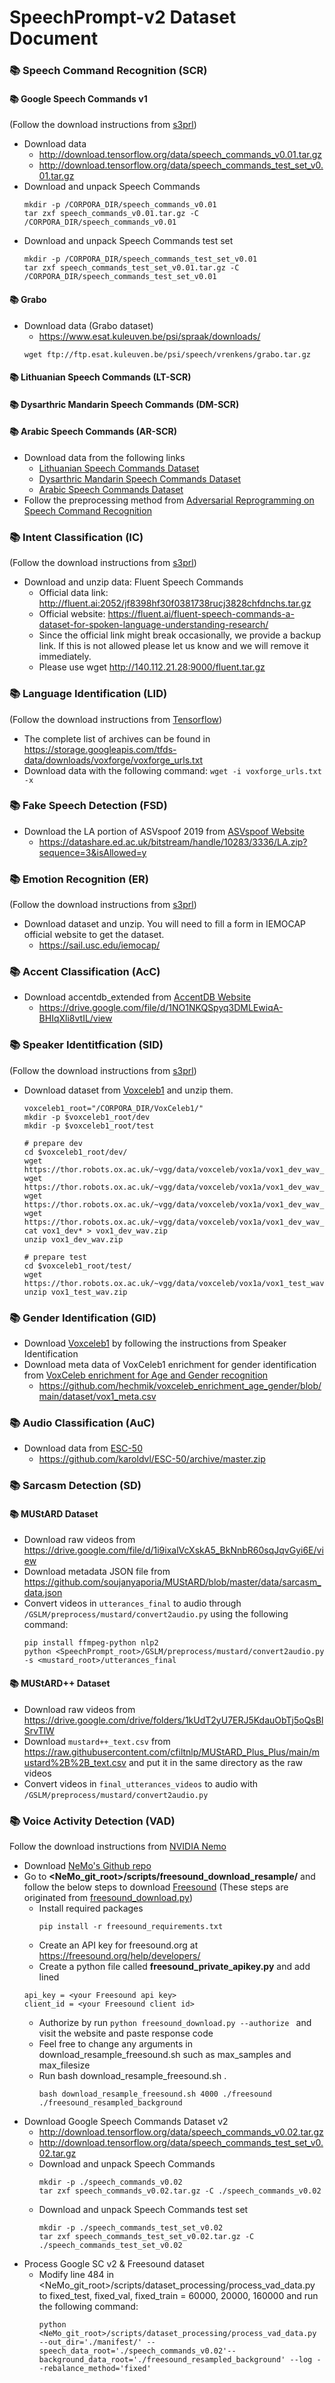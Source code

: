 # SpeechPrompt-v2 Dataset Document

### :books: Speech Command Recognition (SCR)

#### :books: Google Speech Commands v1

(Follow the download instructions from [s3prl](https://github.com/s3prl/s3prl))

- Download data
  - http://download.tensorflow.org/data/speech_commands_v0.01.tar.gz
  - http://download.tensorflow.org/data/speech_commands_test_set_v0.01.tar.gz
- Download and unpack Speech Commands
  ```
  mkdir -p /CORPORA_DIR/speech_commands_v0.01
  tar zxf speech_commands_v0.01.tar.gz -C /CORPORA_DIR/speech_commands_v0.01
  ```
- Download and unpack Speech Commands test set
  ```
  mkdir -p /CORPORA_DIR/speech_commands_test_set_v0.01
  tar zxf speech_commands_test_set_v0.01.tar.gz -C /CORPORA_DIR/speech_commands_test_set_v0.01
  ```

#### :books: Grabo

- Download data (Grabo dataset)
  - https://www.esat.kuleuven.be/psi/spraak/downloads/
  ```
  wget ftp://ftp.esat.kuleuven.be/psi/speech/vrenkens/grabo.tar.gz
  ```

#### :books: Lithuanian Speech Commands (LT-SCR)

#### :books: Dysarthric Mandarin Speech Commands (DM-SCR)

#### :books: Arabic Speech Commands (AR-SCR)

- Download data from the following links
  - [Lithuanian Speech Commands Dataset](https://github.com/kolesov93/lt_speech_commands)
  - [Dysarthric Mandarin Speech Commands Dataset](https://reurl.cc/a5vAG4)
  - [Arabic Speech Commands Dataset](https://github.com/ltkbenamer/AR_Speech_Database.git)
- Follow the preprocessing method from [Adversarial Reprogramming on Speech Command Recognition](https://github.com/dodohow1011/SpeechAdvReprogram)

### :books: Intent Classification (IC)

(Follow the download instructions from [s3prl](https://github.com/s3prl/s3prl))

- Download and unzip data: Fluent Speech Commands
  - Official data link: http://fluent.ai:2052/jf8398hf30f0381738rucj3828chfdnchs.tar.gz
  - Official website: https://fluent.ai/fluent-speech-commands-a-dataset-for-spoken-language-understanding-research/
  - Since the official link might break occasionally, we provide a backup link. If this is not allowed please let us know and we will remove it immediately.
  - Please use wget http://140.112.21.28:9000/fluent.tar.gz

### :books: Language Identification (LID)

(Follow the download instructions from [Tensorflow](https://www.tensorflow.org/datasets/catalog/voxforge))

- The complete list of archives can be found in https://storage.googleapis.com/tfds-data/downloads/voxforge/voxforge_urls.txt
- Download data with the following command:
  `wget -i voxforge_urls.txt -x`

### :books: Fake Speech Detection (FSD)

- Download the LA portion of ASVspoof 2019 from [ASVspoof Website](https://datashare.ed.ac.uk/handle/10283/3336)
  - https://datashare.ed.ac.uk/bitstream/handle/10283/3336/LA.zip?sequence=3&isAllowed=y

### :books: Emotion Recognition (ER)

(Follow the download instructions from [s3prl](https://github.com/s3prl/s3prl))

- Download dataset and unzip. You will need to fill a form in IEMOCAP official website to get the dataset.
  - https://sail.usc.edu/iemocap/

### :books: Accent Classification (AcC)

- Download accentdb_extended from [AccentDB Website](https://accentdb.org/)
  - https://drive.google.com/file/d/1NO1NKQSpyq3DMLEwiqA-BHIqXli8vtIL/view

### :books: Speaker Identitfication (SID)

(Follow the download instructions from [s3prl](https://github.com/s3prl/s3prl))

- Download dataset from [Voxceleb1](https://www.robots.ox.ac.uk/~vgg/data/voxceleb/vox1.html) and unzip them.

  ```
  voxceleb1_root="/CORPORA_DIR/VoxCeleb1/"
  mkdir -p $voxceleb1_root/dev
  mkdir -p $voxceleb1_root/test

  # prepare dev
  cd $voxceleb1_root/dev/
  wget https://thor.robots.ox.ac.uk/~vgg/data/voxceleb/vox1a/vox1_dev_wav_partaa
  wget https://thor.robots.ox.ac.uk/~vgg/data/voxceleb/vox1a/vox1_dev_wav_partab
  wget https://thor.robots.ox.ac.uk/~vgg/data/voxceleb/vox1a/vox1_dev_wav_partac
  wget https://thor.robots.ox.ac.uk/~vgg/data/voxceleb/vox1a/vox1_dev_wav_partad
  cat vox1_dev* > vox1_dev_wav.zip
  unzip vox1_dev_wav.zip

  # prepare test
  cd $voxceleb1_root/test/
  wget https://thor.robots.ox.ac.uk/~vgg/data/voxceleb/vox1a/vox1_test_wav.zip
  unzip vox1_test_wav.zip
  ```

### :books: Gender Identification (GID)

- Download [Voxceleb1](https://www.robots.ox.ac.uk/~vgg/data/voxceleb/vox1.html) by following the instructions from Speaker Identification
- Download meta data of VoxCeleb1 enrichment for gender identification from [VoxCeleb enrichment for Age and Gender recognition](https://github.com/hechmik/voxceleb_enrichment_age_gender)
  - https://github.com/hechmik/voxceleb_enrichment_age_gender/blob/main/dataset/vox1_meta.csv

### :books: Audio Classification (AuC)

- Download data from [ESC-50](https://github.com/karolpiczak/ESC-50)
  - https://github.com/karoldvl/ESC-50/archive/master.zip

### :books: Sarcasm Detection (SD)

#### :books: MUStARD Dataset

- Download raw videos from https://drive.google.com/file/d/1i9ixalVcXskA5_BkNnbR60sqJqvGyi6E/view
- Download metadata JSON file from https://github.com/soujanyaporia/MUStARD/blob/master/data/sarcasm_data.json
- Convert videos in `utterances_final` to audio through `/GSLM/preprocess/mustard/convert2audio.py` using the following command:
  ```bash=
  pip install ffmpeg-python nlp2
  python <SpeechPrompt_root>/GSLM/preprocess/mustard/convert2audio.py -s <mustard_root>/utterances_final
  ```

#### :books: MUStARD++ Dataset

- Download raw videos from https://drive.google.com/drive/folders/1kUdT2yU7ERJ5KdauObTj5oQsBlSrvTlW
- Download `mustard++_text.csv` from https://raw.githubusercontent.com/cfiltnlp/MUStARD_Plus_Plus/main/mustard%2B%2B_text.csv and put it in the same directory as the raw videos
- Convert videos in `final_utterances_videos` to audio with `/GSLM/preprocess/mustard/convert2audio.py`

### :books: Voice Activity Detection (VAD)
Follow the download instructions from [NVIDIA Nemo](https://docs.nvidia.com/deeplearning/nemo/user-guide/docs/en/stable/asr/speech_classification/datasets.html#speech-command-freesound-for-vad)
* Download [NeMo's Github repo](https://github.com/NVIDIA/NeMo)
* Go to **<NeMo_git_root>/scripts/freesound_download_resample/** and follow the below steps to download [Freesound](https://freesound.org/) (These steps are originated from [freesound_download.py](https://github.com/NVIDIA/NeMo/blob/main/scripts/freesound_download_resample/freesound_download.py))
    * Install required packages
		```
		pip install -r freesound_requirements.txt
		```
    * Create an API key for freesound.org at https://freesound.org/help/developers/
    * Create a python file called **freesound_private_apikey.py** and add lined 
	```
	api_key = <your Freesound api key> 
	client_id = <your Freesound client id>
	```
    * Authorize by run ```python freesound_download.py --authorize ``` and visit the website and paste response code
    * Feel free to change any arguments in download_resample_freesound.sh such as max_samples and max_filesize
    * Run bash download_resample_freesound.sh <numbers of files you want> <download data directory> <resampled data directory>. 
        ```
        bash download_resample_freesound.sh 4000 ./freesound ./freesound_resampled_background
        ```
* Download Google Speech Commands Dataset v2 
    * http://download.tensorflow.org/data/speech_commands_v0.02.tar.gz
    * http://download.tensorflow.org/data/speech_commands_test_set_v0.02.tar.gz
    * Download and unpack Speech Commands
        ```
        mkdir -p ./speech_commands_v0.02
        tar zxf speech_commands_v0.02.tar.gz -C ./speech_commands_v0.02
        ```
    * Download and unpack Speech Commands test set
        ```
        mkdir -p ./speech_commands_test_set_v0.02
        tar zxf speech_commands_test_set_v0.02.tar.gz -C ./speech_commands_test_set_v0.02
        ```
* Process Google SC v2 & Freesound dataset
    * Modify line 484 in <NeMo_git_root>/scripts/dataset_processing/process_vad_data.py to fixed_test, fixed_val, fixed_train = 60000, 20000, 160000 and run the following command:
        ```
        python <NeMo_git_root>/scripts/dataset_processing/process_vad_data.py --out_dir='./manifest/' --speech_data_root='./speech_commands_v0.02'--background_data_root='./freesound_resampled_background' --log --rebalance_method='fixed'
        ```

